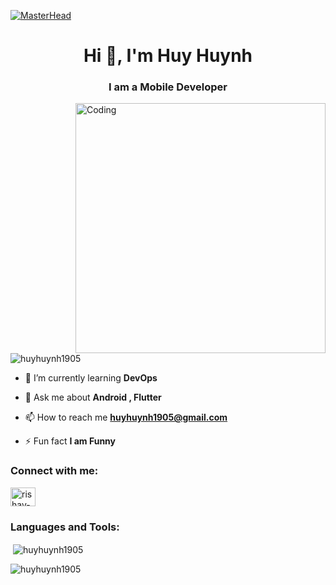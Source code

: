 [![MasterHead](https://developers.giphy.com/branch/master/static/api-512d36c09662682717108a38bbb5c57d.gif)](https://huyhuynh1905.io)
<h1 align="center">Hi 👋, I'm Huy Huynh</h1>
<h3 align="center">I am a Mobile Developer</h3>
<img align="right" alt="Coding" width="400" src="https://cdn.dribbble.com/users/1162077/screenshots/3848914/programmer.gif">


<p align="left"> <img src="https://komarev.com/ghpvc/?username=huyhuynh1905&label=Profile%20views&color=0e75b6&style=flat" alt="huyhuynh1905" /> </p>

- 🌱 I’m currently learning **DevOps**

- 💬 Ask me about **Android , Flutter**

- 📫 How to reach me **huyhuynh1905@gmail.com**

- ⚡ Fun fact **I am Funny**

<h3 align="left">Connect with me:</h3>
<p align="left">
<a href="https://linkedin.com/in/huỳnh-huy-a91164156" target="blank"><img align="center" src="https://raw.githubusercontent.com/rahuldkjain/github-profile-readme-generator/master/src/images/icons/Social/linked-in-alt.svg" alt="rishav-chanda-b89a791b3" height="30" width="40" /></a>
</p>

<h3 align="left">Languages and Tools:</h3>
<p align="left"> 
<!---
<p><img align="left" src="https://github-readme-stats.vercel.app/api/top-langs?username=huyhuynh1905&show_icons=true&locale=en&layout=compact&theme=tokyonight" alt="huyhuynh1905" /></p>
--->

<p>&nbsp;<img align="center" src="https://github-readme-stats.vercel.app/api?username=huyhuynh1905&show_icons=true&locale=en&theme=tokyonight" alt="huyhuynh1905" /></p>

<p><img align="center" src="https://github-readme-streak-stats.herokuapp.com/?user=huyhuynh1905&&theme=tokyonight" alt="huyhuynh1905" /></p>
<!---
huyhuynh1905/huyhuynh1905 is a ✨ special ✨ repository because its `README.md` (this file) appears on your GitHub profile.
You can click the Preview link to take a look at your changes.
--->
